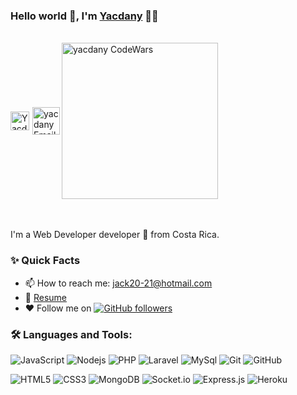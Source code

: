 ### Hello world 👋, I'm [Yacdany](https://github.com/yacdanyCR) 👨‍💻

<br/>

<div style="display:flex; align-items:center">
<a href="https://www.linkedin.com/in/yacdany-arguedas-mora-22592b211/">
  <img align="left" style="margin-right:5px" alt="Yacdany Linkedin" width="30px" src="https://cdn-icons-png.flaticon.com/512/174/174857.png" />
</a>
<a href="jack20-21@hotmail.com">
  <img align="left" alt="yacdany Email" width="44px" src="https://i.pinimg.com/originals/dc/1d/9e/dc1d9ea1fff1f480bef6fcf748460063.png" />
</a>
  <a href="https://www.codewars.com/users/Yacdany-CR">
  <img align="left" alt="yacdany CodeWars" width="250px" src="https://www.codewars.com/users/Yacdany-CR/badges/large" />
</a>
</div>

<br />
<br/>
<p>
I'm a Web Developer developer 🚀 from Costa Rica.
<br/>

  
### ✨ Quick Facts

-   📫 How to reach me: jack20-21@hotmail.com
-   📝 [Resume](https://drive.google.com/file/d/1oMXCSJR0xpznzrZ1A7D92zOoGz4xKsZV/view?usp=sharing) 
-   ♥ Follow me on [![GitHub followers](https://img.shields.io/github/followers/yacdanyCR?label=Follow&style=social)](https://github.com/yacdanyCR/?tab=follow) 

### 🛠️ Languages and Tools:

![JavaScript](https://img.shields.io/badge/-JavaScript-black?style=flat-square&logo=javascript)
![Nodejs](https://img.shields.io/badge/-Nodejs-black?style=flat-square&logo=Node.js)
![PHP](https://img.shields.io/badge/-PHP-black?style=flat-square&logo=PHP)
![Laravel](https://img.shields.io/badge/-Laravel-black?style=flat-square&logo=Laravel)
![MySql](https://img.shields.io/badge/-MySql-black?style=flat-square&logo=mysql)
![Git](https://img.shields.io/badge/-Git-black?style=flat-square&logo=git)
![GitHub](https://img.shields.io/badge/-GitHub-black?style=flat-square&logo=github)

![HTML5](https://img.shields.io/badge/-HTML5-black?style=flat-square&logo=html5&logoColor=white)
![CSS3](https://img.shields.io/badge/-CSS3-black?style=flat-square&logo=css3)
![MongoDB](https://img.shields.io/badge/-MongoDB-black?style=flat-square&logo=mongodb)
![Socket.io](https://img.shields.io/badge/-Socket-black?style=flat-square&logo=socket.io)
![Express.js](https://img.shields.io/badge/-Express-black?style=flat-square&logo=expressjs)
![Heroku](https://img.shields.io/badge/-Heroku-black?style=flat-square&logo=heroku)
